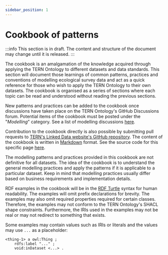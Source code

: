 ```yaml
---
sidebar_position: 1
---
```


# Cookbook of patterns

:::info
This section is in draft. The content and structure of the document may change until it is released.
:::

The cookbook is an amalgamation of the knowledge acquired through applying the TERN Ontology to different datasets and data standards. This section will document those learnings of common patterns,
practices and conventions of modelling ecological survey data and act as a quick reference for those who wish to apply the TERN Ontology to their own datasets. The cookbook is organised as a series of sections where each topic can be read and understood without reading the previous sections.

New patterns and practices can be added to the cookbook once discussions have taken place on the TERN Ontology's GitHub Discussions forum.
Potential items of the cookbook must be posted under the "_Modelling_" category. See a list of modelling discussions [here](https://github.com/ternaustralia/ontology_tern/discussions/categories/modelling).

Contribution to the cookbook directly is also possible by submitting pull requests to [TERN's Linked Data website's GitHub repository](https://github.com/ternaustralia/linkeddata-site). The content of the cookbook is written in [Markdown](https://docs.github.com/en/github/writing-on-github/getting-started-with-writing-and-formatting-on-github/basic-writing-and-formatting-syntax) format. See the source code for this specific page [here](https://github.com/ternaustralia/linkeddata-site/blob/main/information-models/tern-ontology/cookbook/intro.md).

The modelling patterns and practices provided in this cookbook are not definitive for all datasets. The idea of the cookbook is to understand the general modelling practices and apply the patterns if it is applicable to a particular dataset. Keep in mind that modelling practices usually differ based on business requirements and implementation details.

RDF examples in the cookbook will be in the [RDF Turtle](https://www.w3.org/TR/turtle/) syntax for human readability. The examples will omit prefix declarations for brevity. The examples may also omit required properties required for certain classes. Therefore, the examples may not conform to the TERN Ontology's SHACL shape constraints. Furthermore, the IRIs used in the examples may not be real or may not redirect to something that exists.

Some examples may contain values such as IRIs or literals and the values may use `...` as a placeholder:

```
<thing-1> a owl:Thing ;
    rdfs:label "..." ;
    void:inDataset <...> .
```
